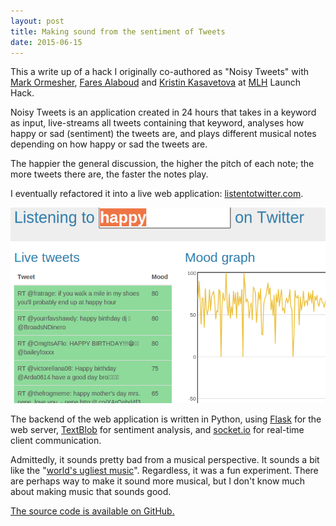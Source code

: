 ```yaml
---
layout: post
title: Making sound from the sentiment of Tweets
date: 2015-06-15
---
```


This a write up of a hack I originally co-authored as "Noisy Tweets" with [Mark Ormesher](http://markormesher.co.uk/), [Fares Alaboud](http://faresalaboud.me/) and [Kristin Kasavetova](http://krisi.me/) at [MLH](https://mlh.io/) Launch Hack.

Noisy Tweets is an application created in 24 hours that takes in a keyword as input, live-streams all tweets containing that keyword, analyses how happy or sad (sentiment) the tweets are, and plays different musical notes depending on how happy or sad the tweets are.

The happier the general discussion, the higher the pitch of each note; the more tweets there are, the faster the notes play.

I eventually refactored it into a live web application: [listentotwitter.com](http://listentotwitter.com).

![Screenshot of listentotwitter.com](/img/listentotwitter-screenshot.png)

The backend of the web application is written in Python, using [Flask](http://flask.pocoo.org/) for the web server, [TextBlob](https://textblob.readthedocs.org/en/dev/) for sentiment analysis, and [socket.io](http://socket.io/) for real-time client communication.

Admittedly, it sounds pretty bad from a musical perspective. It sounds a bit like the "[world's ugliest music](https://www.youtube.com/watch?v=RENk9PK06AQ)". Regardless, it was a fun experiment. There are perhaps way to make it sound more musical, but I don't know much about making music that sounds good.

[The source code is available on GitHub.](https://github.com/musalbas/listentotwitter)

